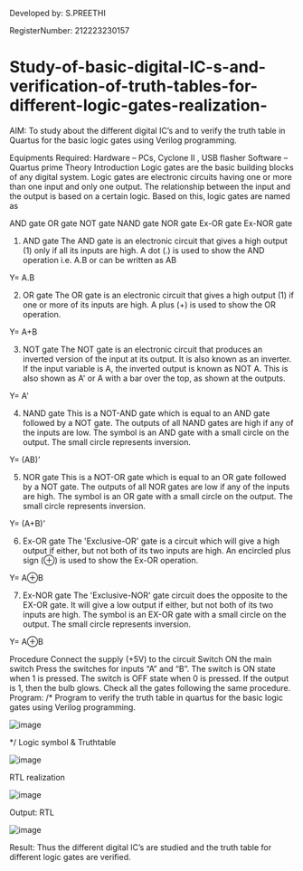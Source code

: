 Developed by:
S.PREETHI


RegisterNumber:
212223230157
# Study-of-basic-digital-IC-s-and-verification-of-truth-tables-for-different-logic-gates-realization-
 AIM:
To study about the different digital IC’s and to verify the truth table in Quartus for the basic logic gates using Verilog programming.

Equipments Required:
Hardware – PCs, Cyclone II , USB flasher
Software – Quartus prime
Theory
Introduction
Logic gates are the basic building blocks of any digital system. Logic gates are electronic circuits having one or more than one input and only one output. The relationship between the input and the output is based on a certain logic. Based on this, logic gates are named as

AND gate
OR gate
NOT gate
NAND gate
NOR gate
Ex-OR gate
Ex-NOR gate
1) AND gate
The AND gate is an electronic circuit that gives a high output (1) only if all its inputs are high. A dot (.) is used to show the AND operation i.e. A.B or can be written as AB

Y= A.B

2) OR gate
The OR gate is an electronic circuit that gives a high output (1) if one or more of its inputs are high. A plus (+) is used to show the OR operation.

Y= A+B

3) NOT gate
The NOT gate is an electronic circuit that produces an inverted version of the input at its output. It is also known as an inverter. If the input variable is A, the inverted output is known as NOT A. This is also shown as A' or A with a bar over the top, as shown at the outputs.

Y= A'

4) NAND gate
This is a NOT-AND gate which is equal to an AND gate followed by a NOT gate. The outputs of all NAND gates are high if any of the inputs are low. The symbol is an AND gate with a small circle on the output. The small circle represents inversion.

Y= (AB)’

5) NOR gate
This is a NOT-OR gate which is equal to an OR gate followed by a NOT gate. The outputs of all NOR gates are low if any of the inputs are high. The symbol is an OR gate with a small circle on the output. The small circle represents inversion.

Y= (A+B)’

6) Ex-OR gate
The 'Exclusive-OR' gate is a circuit which will give a high output if either, but not both of its two inputs are high. An encircled plus sign (⊕) is used to show the Ex-OR operation.

Y= A⊕B

7) Ex-NOR gate
The 'Exclusive-NOR' gate circuit does the opposite to the EX-OR gate. It will give a low output if either, but not both of its two inputs are high. The symbol is an EX-OR gate with a small circle on the output. The small circle represents inversion.

Y= A⊕B

Procedure
Connect the supply (+5V) to the circuit
Switch ON the main switch
Press the switches for inputs “A” and “B”. The switch is ON state when 1 is pressed. The switch is OFF state when 0 is pressed.
If the output is 1, then the bulb glows.
Check all the gates following the same procedure.
Program:
/*
Program to verify the truth table in quartus for the basic logic gates using Verilog programming.



![image](https://github.com/PreethiS647/Study-of-basic-digital-IC-s-and-verification-of-truth-tables-for-different-logic-gates-realization-/assets/147313372/c188d547-d94f-494c-bb93-3fb5a81d663d)

*/
Logic symbol & Truthtable

![image](https://github.com/PreethiS647/Study-of-basic-digital-IC-s-and-verification-of-truth-tables-for-different-logic-gates-realization-/assets/147313372/cea861d4-2e5a-46b6-8fb2-b53ffa83558d)

RTL realization

![image](https://github.com/PreethiS647/Study-of-basic-digital-IC-s-and-verification-of-truth-tables-for-different-logic-gates-realization-/assets/147313372/3981cc2a-bd44-4224-a4a1-df0cf85f9fc5)

Output:
RTL

![image](https://github.com/PreethiS647/Study-of-basic-digital-IC-s-and-verification-of-truth-tables-for-different-logic-gates-realization-/assets/147313372/388a3a03-69dd-450d-ab6a-dab4bfd8db49)

Result:
Thus the different digital IC’s are studied and the truth table for different logic gates are verified.
